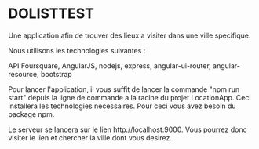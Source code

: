 # DOLISTTEST

Une application afin de trouver des lieux a visiter dans une ville specifique.

Nous utilisons les technologies suivantes :

API Foursquare,
AngularJS,
nodejs,
express,
angular-ui-router,
angular-resource,
bootstrap

Pour lancer l'application, il vous suffit de lancer la commande "npm run start" depuis la ligne de commande a la racine du projet LocationApp. Ceci installera les technologies necessaires. Pour ceci vous avez besoin du package npm.

Le serveur se lancera sur le lien http://localhost:9000. Vous pourrez donc visiter le lien et chercher la ville dont vous desirez.
